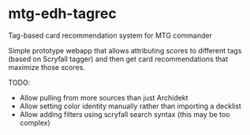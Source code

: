 # mtg-edh-tagrec
Tag-based card recommendation system for MTG commander

Simple prototype webapp that allows attributing scores to different tags (based on Scryfall tagger) and then get card recommendations that maximize those scores.

TODO:
- Allow pulling from more sources than just Archidekt
- Allow setting color identity manually rather than importing a decklist
- Allow adding filters using scryfall search syntax (this may be too complex)